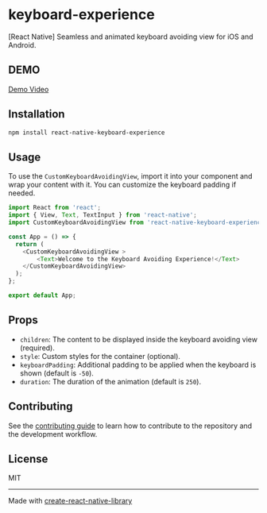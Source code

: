 # keyboard-experience

[React Native] Seamless and animated keyboard avoiding view for iOS and Android.

## DEMO

[Demo Video](https://www.youtube.com/shorts/E59--rHLOHA?feature=share)

## Installation

```sh
npm install react-native-keyboard-experience
```

## Usage

To use the `CustomKeyboardAvoidingView`, import it into your component and wrap your content with it. You can customize the keyboard padding if needed.

```typescript
import React from 'react';
import { View, Text, TextInput } from 'react-native';
import CustomKeyboardAvoidingView from 'react-native-keyboard-experience';

const App = () => {
  return (
    <CustomKeyboardAvoidingView >
        <Text>Welcome to the Keyboard Avoiding Experience!</Text>
    </CustomKeyboardAvoidingView>
  );
};

export default App;
```

## Props

- `children`: The content to be displayed inside the keyboard avoiding view (required).
- `style`: Custom styles for the container (optional).
- `keyboardPadding`: Additional padding to be applied when the keyboard is shown (default is `-50`).
- `duration`: The duration of the animation (default is `250`).

## Contributing

See the [contributing guide](CONTRIBUTING.md) to learn how to contribute to the repository and the development workflow.

## License

MIT

---

Made with [create-react-native-library](https://github.com/callstack/react-native-builder-bob)
